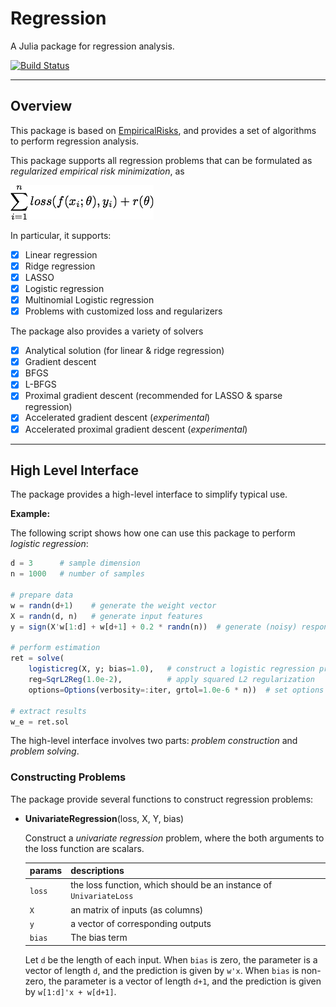 # Regression

A Julia package for regression analysis.

[![Build Status](https://travis-ci.org/lindahua/Regression.jl.svg?branch=master)](https://travis-ci.org/lindahua/Regression.jl)

---

## Overview

This package is based on [EmpiricalRisks](https://github.com/lindahua/EmpiricalRisks.jl), and provides a set of algorithms to perform regression analysis.

This package supports all regression problems that can be formulated as *regularized empirical risk minimization*, as

![regerm](imgs/regerm.png)

In particular, it supports:

- [x] Linear regression
- [x] Ridge regression
- [x] LASSO
- [x] Logistic regression
- [x] Multinomial Logistic regression
- [x] Problems with customized loss and regularizers

The package also provides a variety of solvers

- [x] Analytical solution (for linear & ridge regression)
- [x] Gradient descent
- [x] BFGS
- [x] L-BFGS
- [x] Proximal gradient descent (recommended for LASSO & sparse regression)
- [x] Accelerated gradient descent (*experimental*)
- [x] Accelerated proximal gradient descent (*experimental*)

---

## High Level Interface

The package provides a high-level interface to simplify typical use.

**Example:**  

The following script shows how one can use this package to perform *logistic regression*:

```julia
d = 3      # sample dimension
n = 1000   # number of samples

# prepare data
w = randn(d+1)    # generate the weight vector
X = randn(d, n)   # generate input features
y = sign(X'w[1:d] + w[d+1] + 0.2 * randn(n))  # generate (noisy) response

# perform estimation
ret = solve(
    logisticreg(X, y; bias=1.0),   # construct a logistic regression problem
    reg=SqrL2Reg(1.0e-2),          # apply squared L2 regularization
    options=Options(verbosity=:iter, grtol=1.0e-6 * n))  # set options

# extract results
w_e = ret.sol
```

The high-level interface involves two parts: *problem construction* and *problem solving*.


### Constructing Problems

The package provide several functions to construct regression problems:

- **UnivariateRegression**(loss, X, Y, bias)

  Construct a *univariate regression* problem, where the both arguments to the loss function are scalars.

  | params |  descriptions |
  |--------|---------------|
  | ``loss`` |  the loss function, which should be an instance of ``UnivariateLoss`` |
  | ``X``    |  an matrix of inputs (as columns) |
  | ``y``    |  a vector of corresponding outputs |
  | ``bias`` |  The bias term |

  Let ``d`` be the length of each input.
  When ``bias`` is zero, the parameter is a vector of length ``d``, and the prediction is given by ``w'x``.
  When ``bias`` is non-zero, the parameter is a vector of length ``d+1``, and the prediction is given by
  ``w[1:d]'x + w[d+1]``.

  
